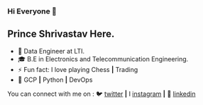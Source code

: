 ### Hi Everyone 👋

## Prince Shrivastav Here. 


- 🔭 Data Engineer at LTI.
- 🎓 B.E in Electronics and Telecommunication Engineering.
- ⚡ Fun fact: I love playing Chess **|** Trading
- 🌱 GCP **|** Python **|** DevOps 


You can connect with me on :
🐦 [twitter][twitter] **|** 
I [instagram][instagram] **|** 
👔 [linkedin][linkedin]

[twitter]:  https://twitter.com/pridude123?s=08
[linkedin]: https://www.linkedin.com/in/prince-shrivastav
[instagram]: https://instagram.com/uggghhh_meh?igshid=1vjd0v1cleh7m

